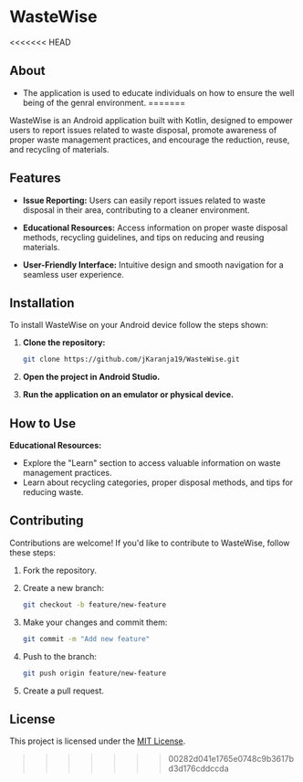 # WasteWise
<<<<<<< HEAD
## About
- The application is used to educate individuals on how to ensure the well being of the genral environment.
=======

WasteWise is an Android application built with Kotlin, designed to empower users to report issues related to waste disposal, promote awareness of proper waste management practices, and encourage the reduction, reuse, and recycling of materials.

## Features

- **Issue Reporting:** Users can easily report issues related to waste disposal in their area, contributing to a cleaner environment.

- **Educational Resources:** Access information on proper waste disposal methods, recycling guidelines, and tips on reducing and reusing materials.

- **User-Friendly Interface:** Intuitive design and smooth navigation for a seamless user experience.

## Installation

To install WasteWise on your Android device follow the steps shown:

1. **Clone the repository:**
    ```bash
    git clone https://github.com/jKaranja19/WasteWise.git
    ```

2. **Open the project in Android Studio.**

3. **Run the application on an emulator or physical device.**

## How to Use

**Educational Resources:**
   - Explore the "Learn" section to access valuable information on waste management practices.
   - Learn about recycling categories, proper disposal methods, and tips for reducing waste.

## Contributing

Contributions are welcome! If you'd like to contribute to WasteWise, follow these steps:

1. Fork the repository.

2. Create a new branch:
    ```bash
    git checkout -b feature/new-feature
    ```

3. Make your changes and commit them:
    ```bash
    git commit -m "Add new feature"
    ```

4. Push to the branch:
    ```bash
    git push origin feature/new-feature
    ```

5. Create a pull request.

## License

This project is licensed under the [MIT License](LICENSE).

>>>>>>> 00282d041e1765e0748c9b3617bd3d176cddccda
